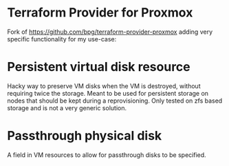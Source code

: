 # Terraform Provider for Proxmox

Fork of https://github.com/bpg/terraform-provider-proxmox adding very specific functionality for my use-case:

# Persistent virtual disk resource
Hacky way to preserve VM disks when the VM is destroyed, without requiring twice the storage.
Meant to be used for persistent storage on nodes that should be kept during a reprovisioning.
Only tested on zfs based storage and is not a very generic solution.

# Passthrough physical disk
A field in VM resources to allow for passthrough disks to be specified.

